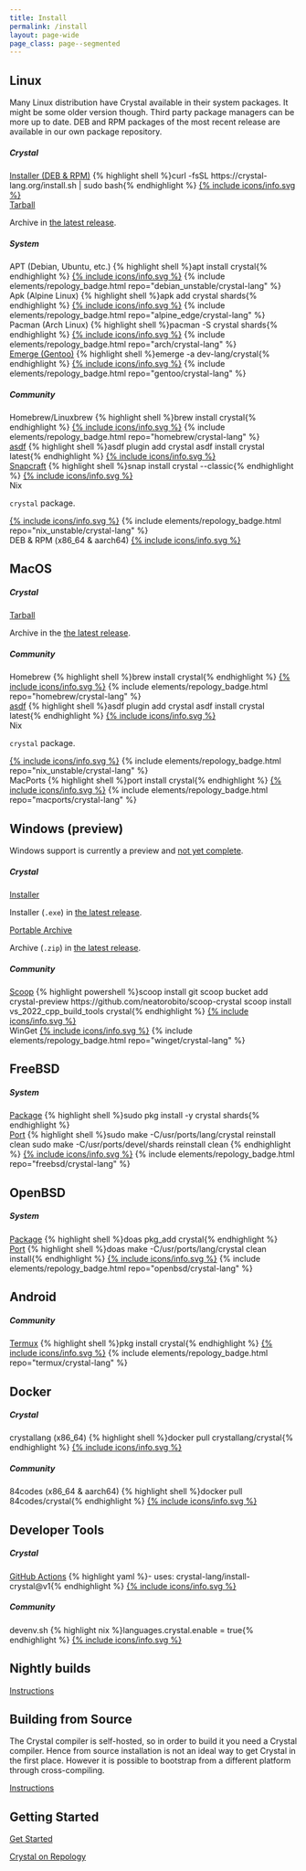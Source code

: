 ```yaml
---
title: Install
permalink: /install
layout: page-wide
page_class: page--segmented
---
```

## Linux

Many Linux distribution have Crystal available in their system packages.
It might be some older version though. Third party package managers can be
more up to date.
DEB and RPM packages of the most recent release are available in our own package
repository.

<div class="install-panels">
  <div class="install-group">
    <h5>Crystal</h5>
    <div class="install-entries">
      <div class="install-entry">
        <span class="title"><a href="on_linux#installer" title="Instructions for Linux installer">Installer (DEB &amp; RPM)</a></span>
        {% highlight shell %}curl -fsSL https://crystal-lang.org/install.sh | sudo bash{% endhighlight %}
        <a href="https://build.opensuse.org/project/show/devel:languages:crystal" title="Crystal repository on OBS" class="info">{% include icons/info.svg %}</a>
      </div>
      <div class="install-entry">
        <span class="title"><a href="from_targz/">Tarball</a></span>
        <p>
          Archive in <a href="https://github.com/crystal-lang/crystal/releases">the latest release</a>.
        </p>
      </div>
    </div>
  </div>
  <div class="install-group">
    <h5>System</h5>
    <div class="install-entries">
      <div class="install-entry">
        <span class="title">APT (Debian, Ubuntu, etc.)</span>
        {% highlight shell %}apt install crystal{% endhighlight %}
        <a href="https://packages.debian.org/sid/source/crystal" title="Crystal package in Debian sid/unstable" class="info">{% include icons/info.svg %}</a>
        {% include elements/repology_badge.html repo="debian_unstable/crystal-lang" %}
      </div>
      <div class="install-entry">
        <span class="title">Apk (Alpine Linux)</span>
        {% highlight shell %}apk add crystal shards{% endhighlight %}
        <a href="https://pkgs.alpinelinux.org/packages?name=crystal" title="Crystal package on Alpine Linux package index" class="info">{% include icons/info.svg %}</a>
        {% include elements/repology_badge.html repo="alpine_edge/crystal-lang" %}
      </div>
      <div class="install-entry">
        <span class="title">Pacman (Arch Linux)</span>
        {% highlight shell %}pacman -S crystal shards{% endhighlight %}
        <a href="https://archlinux.org/packages/extra/x86_64/crystal/" title="Crystal package on Arch Linux package index" class="info">{% include icons/info.svg %}</a>
        {% include elements/repology_badge.html repo="arch/crystal-lang" %}
      </div>
      <div class="install-entry">
        <span class="title"><a href="on_gentoo_linux/">Emerge (Gentoo)</a></span>
        {% highlight shell %}emerge -a dev-lang/crystal{% endhighlight %}
        <a href="https://packages.gentoo.org/packages/dev-lang/crystal" title="Crystal package on Gentoo package index" class="info">{% include icons/info.svg %}</a>
        {% include elements/repology_badge.html repo="gentoo/crystal-lang" %}
      </div>
    </div>
  </div>
  <div class="install-group">
    <h5>Community</h5>
    <div class="install-entries">
      <div class="install-entry">
        <span class="title">Homebrew/<wbr />Linuxbrew</span>
        {% highlight shell %}brew install crystal{% endhighlight %}
        <a href="https://formulae.brew.sh/formula/crystal" title="Crystal package on Homebrew" class="info">{% include icons/info.svg %}</a>
        {% include elements/repology_badge.html repo="homebrew/crystal-lang" %}
      </div>
      <div class="install-entry">
        <span class="title"><a href="from_asdf">asdf</a></span>
        {% highlight shell %}asdf plugin add crystal
asdf install crystal latest{% endhighlight %}
        <a href="https://github.com/asdf-community/asdf-crystal" title="Crystal plugin for ASDF on GitHub" class="info">{% include icons/info.svg %}</a>
      </div>
      <div class="install-entry">
        <span class="title"><a href="from_snapcraft/">Snapcraft</a></span>
        {% highlight shell %}snap install crystal --classic{% endhighlight %}
        <a href="https://snapcraft.io/crystal" title="Crystal on Snapcraft" class="info">{% include icons/info.svg %}</a>
      </div>
      <div class="install-entry">
        <span class="title">Nix</span>
        <p><code>crystal</code> package.</p>
        <a href="https://search.nixos.org/packages?show=crystal&channel=unstable&from=0&size=50&sort=relevance&type=packages&query=crystal" title="Crystal on Nix package search" class="info">{% include icons/info.svg %}</a>
        {% include elements/repology_badge.html repo="nix_unstable/crystal-lang" %}
      </div>
      <div class="install-entry">
        <span class="title">DEB &amp; RPM (x86_64 &amp; aarch64)</span>
        <a href="https://packagecloud.io/84codes/crystal" title="84codes' Crystal package on packagecloud.io" class="info">{% include icons/info.svg %}</a>
      </div>
    </div>
  </div>
</div>

## MacOS

<div class="install-panels">
  <div class="install-group">
    <h5>Crystal</h5>
    <div class="install-entries">
      <div class="install-entry">
      <span class="title"><a href="from_targz/">Tarball</a></span>
        <p>Archive in the <a href="https://github.com/crystal-lang/crystal/releases">the latest release</a>.</p>
      </div>
    </div>
  </div>
  <div class="install-group">
    <h5>Community</h5>
    <div class="install-entries">
      <div class="install-entry">
      <span class="title">Homebrew</span>
        {% highlight shell %}brew install crystal{% endhighlight %}
        <a href="https://formulae.brew.sh/formula/crystal" title="Crystal package on Homebrew" class="info">{% include icons/info.svg %}</a>
        {% include elements/repology_badge.html repo="homebrew/crystal-lang" %}
      </div>
      <div class="install-entry">
      <span class="title"><a href="from_asdf">asdf</a></span>
        {% highlight shell %}asdf plugin add crystal
asdf install crystal latest{% endhighlight %}
        <a href="https://github.com/asdf-community/asdf-crystal" title="Crystal plugin for ASDF on GitHub" class="info">{% include icons/info.svg %}</a>
      </div>
      <div class="install-entry">
      <span class="title">Nix</span>
        <p><code>crystal</code> package.</p>
        <a href="https://search.nixos.org/packages?show=crystal&channel=unstable&from=0&size=50&sort=relevance&type=packages&query=crystal" title="Crystal on Nix package search" class="info">{% include icons/info.svg %}</a>
        {% include elements/repology_badge.html repo="nix_unstable/crystal-lang" %}
      </div>
      <div class="install-entry">
      <span class="title">MacPorts</span>
        {% highlight shell %}port install crystal{% endhighlight %}
        <a href="https://ports.macports.org/port/crystal/summary/" title="Crystal port on MacPorts package index" class="info">{% include icons/info.svg %}</a>
        {% include elements/repology_badge.html repo="macports/crystal-lang" %}
      </div>
    </div>
  </div>
</div>

<a id="windows"></a>

## Windows (preview)

Windows support is currently a preview and <a href="https://github.com/crystal-lang/crystal/issues/5430">not yet complete</a>.

<div class="install-panels">
  <div class="install-group">
  <h5>Crystal</h5>
    <div class="install-entries">
      <div class="install-entry">
        <span class="title"><a href="on_windows">Installer</a></span>
        <p>
          Installer (<code>.exe</code>) in <a href="https://github.com/crystal-lang/crystal/releases">the latest release</a>.
        </p>
      </div>
      <div class="install-entry">
        <span class="title"><a href="on_windows">Portable Archive</a></span>
        <p>
          Archive (<code>.zip</code>) in <a href="https://github.com/crystal-lang/crystal/releases">the latest release</a>.
        </p>
      </div>
    </div>
  </div>
  <div class="install-group">
    <h5>Community</h5>
    <div class="install-entries">
      <div class="install-entry">
        <span class="title"><a href="from_scoop">Scoop</a></span>
        {% highlight powershell %}scoop install git
scoop bucket add crystal-preview https://github.com/neatorobito/scoop-crystal
scoop install vs_2022_cpp_build_tools crystal{% endhighlight %}
        <a href="https://github.com/neatorobito/scoop-crystal" title="Scoop repository for Crystal on GitHub" class="info">{% include icons/info.svg %}</a>
      </div>
      <div class="install-entry">
        <span class="title">WinGet</span>
        <a href="https://github.com/microsoft/winget-pkgs/tree/master/manifests/c/CrystalLang/Crystal/" title="Crystal manifest in WinGet packages repository" class="info">{% include icons/info.svg %}</a>
        {% include elements/repology_badge.html repo="winget/crystal-lang" %}
      </div>
    </div>
  </div>
</div>

## FreeBSD

<div class="install-panels">
  <div class="install-group">
    <h5>System</h5>
    <div class="install-entries">
      <div class="install-entry">
        <span class="title"><a href="on_freebsd/#install-package">Package</a></span>
        {% highlight shell %}sudo pkg install -y crystal shards{% endhighlight %}
      </div>
      <div class="install-entry">
        <span class="title"><a href="on_freebsd/#install-port">Port</a></span>
        {% highlight shell %}sudo make -C/usr/ports/lang/crystal reinstall clean
sudo make -C/usr/ports/devel/shards reinstall clean
        {% endhighlight %}
        <a href="https://www.freshports.org/lang/crystal" title="Crystal port on Freshports.org" class="info">{% include icons/info.svg %}</a>
        {% include elements/repology_badge.html repo="freebsd/crystal-lang" %}
      </div>
    </div>
  </div>
</div>

## OpenBSD

<div class="install-panels">
  <div class="install-group">
    <h5>System</h5>
    <div class="install-entries">
      <div class="install-entry">
        <span class="title"><a href="on_openbsd/#install-package">Package</a></span>
        {% highlight shell %}doas pkg_add crystal{% endhighlight %}
      </div>
      <div class="install-entry">
        <span class="title"><a href="on_openbsd/#install-port">Port</a></span>
        {% highlight shell %}doas make -C/usr/ports/lang/crystal clean install{% endhighlight %}
        <a href="https://openports.pl/path/lang/crystal" title="Crysta port on openports.pl" class="info">{% include icons/info.svg %}</a>
        {% include elements/repology_badge.html repo="openbsd/crystal-lang" %}
      </div>
    </div>
  </div>
</div>

## Android

<div class="install-panels">
  <div class="install-group">
    <h5>Community</h5>
    <div class="install-entries">
      <div class="install-entry">
        <span class="title"><a href="on_termux/">Termux</a></span>
        {% highlight shell %}pkg install crystal{% endhighlight %}
        <a href="https://github.com/termux/termux-packages/tree/master/packages/crystal" title="Crystal package manifest in the Termux package repository on GitHub" class="info">{% include icons/info.svg %}</a>
        {% include elements/repology_badge.html repo="termux/crystal-lang" %}
      </div>
    </div>
  </div>
</div>

## Docker

<div class="install-panels">
  <div class="install-group">
    <h5>Crystal</h5>
    <div class="install-entries">
      <div class="install-entry">
        <span class="title">crystallang (x86_64)</span>
        {% highlight shell %}docker pull crystallang/crystal{% endhighlight %}
        <a href="https://hub.docker.com/r/crystallang/crystal/" title="crystallang's Crystal image on Docker Hub" class="info">{% include icons/info.svg %}</a>
      </div>
    </div>
  </div>
  <div class="install-group">
    <h5>Community</h5>
    <div class="install-entries">
      <div class="install-entry">
        <span class="title">84codes (x86_64 &amp; aarch64)</span>
        {% highlight shell %}docker pull 84codes/crystal{% endhighlight %}
        <a href="https://hub.docker.com/r/84codes/crystal" title="84codes' Crystal image on Docker Hub" class="info">{% include icons/info.svg %}</a>
      </div>
    </div>
  </div>
</div>

## Developer Tools

<div class="install-panels">
  <div class="install-group">
    <h5>Crystal</h5>
    <div class="install-entries">
      <div class="install-entry">
        <span class="title"><a href="https://crystal-lang.github.io/install-crystal/">GitHub Actions</a></span>
        {% highlight yaml %}- uses: crystal-lang/install-crystal@v1{% endhighlight %}
        <a href="https://github.com/crystal-lang/install-crystal" class="info">{% include icons/info.svg %}</a>
      </div>
    </div>
  </div>
  <div class="install-group">
    <h5>Community</h5>
    <div class="install-entries">
      <div class="install-entry">
        <span class="title">devenv.sh</span>
        {% highlight nix %}languages.crystal.enable = true{% endhighlight %}
        <a href="https://devenv.sh/reference/options/#languagescrystalenable" class="info">{% include icons/info.svg %}</a>
      </div>
    </div>
  </div>
</div>

## Nightly builds

<a href="nightlies">Instructions</a>

<a id="from_source"></a>

## Building from Source

The Crystal compiler is self-hosted, so in order to build it you need a Crystal compiler.
Hence from source installation is not an ideal way to get Crystal in the first place.
However it is possible to bootstrap from a different platform through cross-compiling.

<a href="from_sources">Instructions</a>

## Getting Started

<a href="https://crystal-lang.org/reference/getting_started/">Get Started</a>

<a href="https://repology.org/project/crystal-lang/versions">Crystal on Repology</a>
